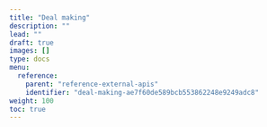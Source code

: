 ```yaml
---
title: "Deal making"
description: ""
lead: ""
draft: true
images: []
type: docs
menu:
  reference:
    parent: "reference-external-apis"
    identifier: "deal-making-ae7f60de589bcb553862248e9249adc8"
weight: 100
toc: true
---
```


